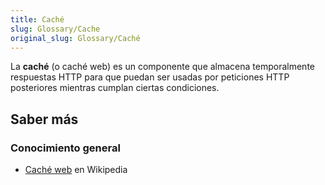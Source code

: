 ```yaml
---
title: Caché
slug: Glossary/Cache
original_slug: Glossary/Caché
---
```


La **caché** (o caché web) es un componente que almacena temporalmente respuestas HTTP para que puedan ser usadas por peticiones HTTP posteriores mientras cumplan ciertas condiciones.

## Saber más

### Conocimiento general

- [Caché web](https://es.wikipedia.org/wiki/Cach%C3%A9_web) en Wikipedia
